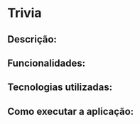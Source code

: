 # Trivia

## Descrição:

## Funcionalidades:

## Tecnologias utilizadas:

## Como executar a aplicação:
